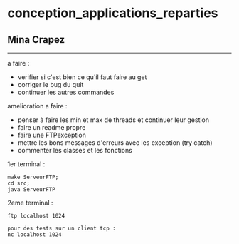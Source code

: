 # conception_applications_reparties

## Mina Crapez


-------------
a faire :

- verifier si c'est bien ce qu'il faut faire au get
- corriger le bug du quit
- continuer les autres commandes

amelioration a faire :
- penser à faire les min et max de threads et continuer leur gestion 
- faire un readme propre
- faire une FTPexception
- mettre les bons messages d'erreurs avec les exception (try catch)
- commenter les classes et les fonctions 

1er terminal :
```
make ServeurFTP;
cd src;
java ServeurFTP
```



2eme terminal :
``` 
ftp localhost 1024

pour des tests sur un client tcp :
nc localhost 1024
```